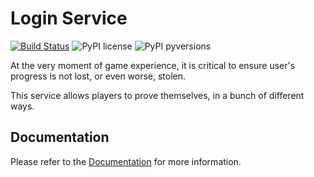 # Login Service 

[![Build Status](https://travis-ci.org/anthill-platform/anthill-login.svg)](https://travis-ci.org/anthill-platform/anthill-login)
![PyPI license](https://img.shields.io/pypi/l/ansicolortags.svg)
![PyPI pyversions](https://img.shields.io/badge/python-3.5-blue.svg)

At the very moment of game experience, it is critical to ensure user's progress is not lost, or even worse, stolen.

This service allows players to prove themselves, in a bunch of different ways.

## Documentation

Please refer to the <a href="https://docs.anthillplatform.org/en/latest/services/login.html">Documentation</a> for more information.
